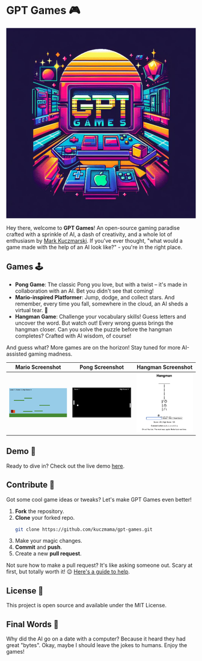 # GPT Games 🎮

![GPT Games Logo](images/logo.jpeg)

Hey there, welcome to **GPT Games**! An open-source gaming paradise crafted with a sprinkle of AI, a dash of creativity, and a whole lot of enthusiasm by [Mark Kuczmarski](https://github.com/kuczmama). If you've ever thought, "what would a game made with the help of an AI look like?" - you're in the right place.

## Games 🕹️

- **Pong Game**: The classic Pong you love, but with a twist – it's made in collaboration with an AI. Bet you didn't see that coming!
- **Mario-inspired Platformer**: Jump, dodge, and collect stars. And remember, every time you fall, somewhere in the cloud, an AI sheds a virtual tear. 🤖
- **Hangman Game**: Challenge your vocabulary skills! Guess letters and uncover the word. But watch out! Every wrong guess brings the hangman closer. Can you solve the puzzle before the hangman completes? Crafted with AI wisdom, of course!

And guess what? More games are on the horizon! Stay tuned for more AI-assisted gaming madness.

| Mario Screenshot | Pong Screenshot | Hangman Screenshot |
|:---:|:---:|:---:|
| ![Mario Screenshot](images/mario-screenshot.png) | ![Pong Screenshot](images/pong-screenshot.png) | ![Hangman Screenshot](images/hangman-screenshot.png) |

## Demo 🚀

Ready to dive in? Check out the live demo [here](https://kuczmama.github.io/gpt-games).

## Contribute 🤝

Got some cool game ideas or tweaks? Let's make GPT Games even better! 

1. **Fork** the repository.
2. **Clone** your forked repo.
   ```bash
   git clone https://github.com/kuczmama/gpt-games.git
   ```
3. Make your magic changes.
4. **Commit** and **push**.
5. Create a new **pull request**.

Not sure how to make a pull request? It's like asking someone out. Scary at first, but totally worth it! 😉 [Here's a guide to help](https://docs.github.com/en/github/collaborating-with-issues-and-pull-requests/creating-a-pull-request).

## License 📜

This project is open source and available under the MIT License.

## Final Words 🎤

Why did the AI go on a date with a computer? Because it heard they had great "bytes". Okay, maybe I should leave the jokes to humans. Enjoy the games!